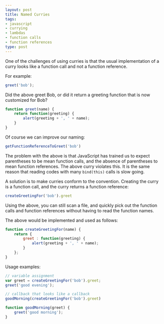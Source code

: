 ```yaml
---
layout: post
title: Named Curries
tags:
- javascript
- currying
- lambdas
- function calls
- function references
type: post
---
```

One of the challenges of using curries is that the usual implementation of a curry looks like a function call and not a
function reference.

For example:

```javascript
greet('bob');
```

Did the above greet Bob, or did it return a greeting function that is now customized for Bob?

```javascript
function greet(name) {
    return function(greeting) {
        alert(greeting + ', ' + name);
    }
}
```

Of course we can improve our naming:

```javascript
getFunctionReferenceToGreet('bob')
```

The problem with the above is that JavaScript has trained us to expect parentheses to be mean function calls, and
the absence of parentheses to mean function references. The above curry violates this. It is the same reason that reading
codes with many `bind(this)` calls is slow going.

A solution is to make curries conform to the convention. Creating the curry is a function call, and the curry returns a
function reference:

```javascript
createGreetingFor('bob').greet
```

Using the above, you can still scan a file, and quickly pick out the function calls and function references without
having to read the function names.

The above would be implemented and used as follows:

```javascript
function createGreetingFor(name) {
    return {
        greet : function(greeting) {
            alert(greeting + ', ' + name);
        }
    };
}
```

Usage examples:

```javascript
// variable assignment
var greet = createGreetingFor('bob').greet;
greet('good evening');

// callback that looks like a callback
goodMorning(createGreetingFor('bob').greet)

function goodMorning(greet) {
    greet('good morning');
}
```



